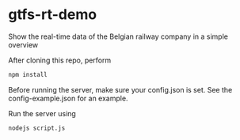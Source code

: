 # gtfs-rt-demo

Show the real-time data of the Belgian railway company in a simple overview

After cloning this repo, perform
```bash
npm install
```

Before running the server, make sure your config.json is set. See the config-example.json for an example.

Run the server using

```bash
nodejs script.js
```
